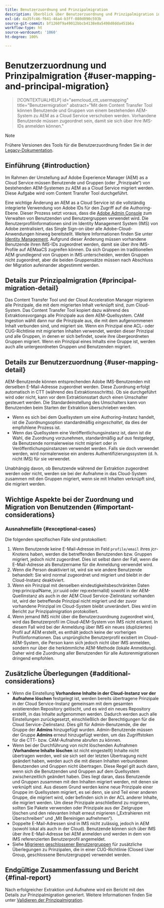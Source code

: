 ```yaml
---
title: Benutzerzuordnung und Prinzipalmigration
description: Überblick über Benutzerzuordnung und Prinzipalmigration in AEM as a Cloud Service.
exl-id: 4a35fc46-f641-46a4-b3ff-080d090c593b
source-git-commit: bf1260f9a49012bbcb4138e0a5498d8dda451b6a
workflow-type: ht
source-wordcount: '1060'
ht-degree: 100%

---
```


# Benutzerzuordnung und Prinzipalmigration {#user-mapping-and-principal-migration}

>[!CONTEXTUALHELP]
>id="aemcloud_ctt_usermapping"
>title="Benutzermigration"
>abstract="Mit dem Content Transfer Tool können Benutzende und Gruppen von einem bestehenden AEM-System zu AEM as a Cloud Service verschoben werden. Vorhandene Benutzende müssen zugeordnet sein, damit sie sich über ihre IMS-IDs anmelden können."

>[!NOTE]
>Frühere Versionen des Tools für die Benutzerzuordnung finden Sie in der [Legacy-Dokumentation](/help/journey-migration/content-transfer-tool/user-mapping-tool-legacy/considerations-user-mapping-tool-legacy.md).

## Einführung {#introduction}

Im Rahmen der Umstellung auf Adobe Experience Manager (AEM) as a Cloud Service müssen Benutzende und Gruppen (oder „Prinzipale“) von bestehenden AEM-Systemen zu AEM as a Cloud Service migriert werden. Diese Aufgabe wird vom Content Transfer Tool durchgeführt.

Eine wichtige Änderung an AEM as a Cloud Service ist die vollständig integrierte Verwendung von Adobe IDs für den Zugriff auf die Authoring-Ebene. Dieser Prozess setzt voraus, dass die [Adobe Admin Console](https://helpx.adobe.com/de/enterprise/using/admin-console.html) zum Verwalten von Benutzenden und Benutzergruppen verwendet wird. Die Benutzerprofilinformationen sind im Identity Management System (IMS) von Adobe zentralisiert, das Single Sign-on über alle Adobe-Cloud-Anwendungen hinweg bereitstellt. Weitere Informationen finden Sie unter [Identity Management](https://experienceleague.adobe.com/docs/experience-manager-cloud-service/content/overview/what-is-new-and-different.html?lang=de#identity-management). Aufgrund dieser Änderung müssen vorhandene Benutzende ihren IMS-IDs zugeordnet werden, damit sie über ihre IMS-Profile auf AEMaaCS zugreifen können. Da sich Gruppen im traditionellen AEM grundlegend von Gruppen in IMS unterscheiden, werden Gruppen nicht zugeordnet, aber die beiden Gruppensätze müssen nach Abschluss der Migration aufeinander abgestimmt werden.

## Details zur Prinzipalmigration {#principal-migration-detail}

Das Content Transfer Tool und der Cloud Acceleration Manager migrieren alle Prinzipale, die mit dem migrierten Inhalt verknüpft sind, zum Cloud-System. Das Content Transfer Tool kopiert dazu während des Extraktionsvorgangs alle Prinzipale aus dem AEM-Quellsystem. CAM Ingestion wählt dann nur die Prinzipale aus, die mit dem aufgenommenen Inhalt verbunden sind, und migriert sie. Wenn ein Prinzipal eine ACL- oder CUG-Richtlinie mit migrierten Inhalten verwendet, werden dieser Prinzipal und alle Gruppen, in denen er sich befindet, sowie ihre übergeordneten Gruppen migriert. Wenn ein Prinzipal eines Inhalts eine Gruppe ist, werden auch alle untergeordneten Gruppen und Benutzenden migriert.

## Details zur Benutzerzuordnung {#user-mapping-detail}

AEM-Benutzende können entsprechenden Adobe IMS-Benutzenden mit derselben E-Mail-Adresse zugeordnet werden. Diese Zuordnung erfolgt automatisch in CTT (während des Extraktionsschritts). Ob sie durchgeführt wird oder nicht, kann vor dem Extraktionsstart durch einen Umschalter gesteuert werden. Die Standardeinstellung des Umschalters kann von Benutzenden beim Starten der Extraktion überschrieben werden.

* Wenn es sich bei dem Quellsystem um eine Authoring-Instanz handelt, ist die Zuordnungsoption standardmäßig _eingeschaltet_, da dies der empfohlene Prozess ist.
* Wenn das Quellsystem eine Veröffentlichungsinstanz ist, dann ist die Wahl, die Zuordnung vorzunehmen, standardmäßig auf _aus_ festgelegt, da Benutzende normalerweise nicht migriert oder in Veröffentlichungsinstanzen verwendet werden. Falls sie doch verwendet werden, wird normalerweise ein anderes Authentifizierungssystem (d. h. nicht IMS) für sie verwendet.

Unabhängig davon, ob Benutzende während der Extraktion zugeordnet werden oder nicht, werden sie bei der Aufnahme in das Cloud-System zusammen mit den Gruppen migriert, wenn sie mit Inhalten verknüpft sind, die migriert werden.

## Wichtige Aspekte bei der Zuordnung und Migration von Benutzenden {#important-considerations}

### Ausnahmefälle {#exceptional-cases}

Die folgenden spezifischen Fälle sind protokolliert:

1. Wenn Benutzende keine E-Mail-Adresse im Feld `profile/email` ihres *jcr*-Knotens haben, werden die betreffenden Benutzenden bzw. Gruppen migriert, jedoch nicht zugeordnet. Dies ist selbst dann der Fall, wenn die E-Mail-Adresse als Benutzername für die Anmeldung verwendet wird.
2. Wenn die Person deaktiviert ist, wird sie wie andere Benutzende behandelt: Sie wird normal zugeordnet und migriert und bleibt in der Cloud-Instanz deaktiviert.
3. Wenn ein Prinzipal mit denselben eindeutigkeitsbeschränkten Daten (rep:principalName, jcr:uuid oder rep:externalId) sowohl in der AEM-Quellinstanz als auch in der AEM Cloud Service-Zielinstanz vorhanden ist, wird der betreffende Prinzipal nicht migriert und der zuvor vorhandene Prinzipal im Cloud-System bleibt unverändert. Dies wird im Bericht zur Prinzipalmigration protokolliert.
4. Wenn jemand IMS nicht über die Benutzerzuordnung zugeordnet wird, wird das Benutzerprofil im Cloud-AEM-System von IMS nicht erkannt. In diesem Fall wird bei der Anmeldung über IMS ein neues (dupliziertes) Profil auf AEM erstellt, es enthält jedoch keine der vorherigen Profilinformationen. Das ursprüngliche Benutzerprofil existiert im Cloud-AEM-System, die Person kann sich jedoch nicht über IMS anmelden, sondern nur über die herkömmliche AEM-Methode (lokale Anmeldung). Daher wird die Zuordnung aller Benutzenden für alle Autorenmigrationen dringend empfohlen.

## Zusätzliche Überlegungen {#additional-considerations}

* Wenn die Einstellung **Vorhandene Inhalte in der Cloud-Instanz vor der Aufnahme löschen** festgelegt ist, werden bereits übertragene Prinzipale in der Cloud Service-Instanz gemeinsam mit dem gesamten existierenden Repository gelöscht, und es wird ein neues Repository erstellt, in das Inhalte aufgenommen werden. Dadurch werden auch alle Einstellungen zurückgesetzt, einschließlich der Berechtigungen für die Cloud Service-Zielinstanz. Dies gilt für Admin-Benutzende, die der Gruppe der **Admins** hinzugefügt wurden. Admin-Benutzende müssen der Gruppe **Admins** erneut hinzugefügt werden, um das Zugriffstoken für die CTT- bzw. CAM-Aufnahme abrufen zu können.
* Wenn bei der Durchführung von nicht löschenden Aufnahmen (**Vorhandene Inhalte löschen** ist nicht eingestellt) Inhalte nicht übertragen werden, weil sie sich seit der letzten Übertragung nicht geändert haben, werden auch die mit diesen Inhalten verbundenen Benutzenden und Gruppen nicht übertragen. Diese Regel gilt auch dann, wenn sich die Benutzenden und Gruppen auf dem Quellsystem zwischenzeitlich geändert haben. Dies liegt daran, dass Benutzende und Gruppen zusammen mit den Inhalten migriert werden, mit denen sie verknüpft sind. Aus diesem Grund werden keine neue Prinzipale einer Gruppe im Quellsystem migriert, es sei denn, sie sind Teil einer anderen Gruppe, die migriert wird, oder befinden sich in der ACL anderer Inhalte, die migriert werden. Um diese Prinzipale anschließend zu migrieren, sollten Sie Pakete verwenden oder Prinzipale aus der Zielgruppe löschen und den relevanten Inhalt erneut migrieren („Extrahieren mit Überschreiben“ und „Mit Bereinigen aufnehmen“).
* Doppelte E-Mail-Adressen sind in IMS nicht zulässig, jedoch in AEM (sowohl lokal als auch in der Cloud). Benutzende können sich über IMS über ihre E-Mail-Adresse bei AEM anmelden und werden in dem von IMS referenzierten Benutzerprofil angemeldet.
* Siehe [Migrieren geschlossener Benutzergruppen](/help/journey-migration/content-transfer-tool/using-content-transfer-tool/closed-user-groups-migration.md) für zusätzliche Überlegungen zu Prinzipalen, die in einer CUG-Richtlinie (Closed User Group, geschlossene Benutzergruppe) verwendet werden.

## Endgültige Zusammenfassung und Bericht {#final-report}

Nach erfolgreicher Extraktion und Aufnahme wird ein Bericht mit den Details zur Prinzipalmigration generiert. Weitere Informationen finden Sie unter [Validieren der Prinzipalmigration](/help/journey-migration/content-transfer-tool/using-content-transfer-tool/validating-content-transfers.md#how-to-validate-principal-migration).
